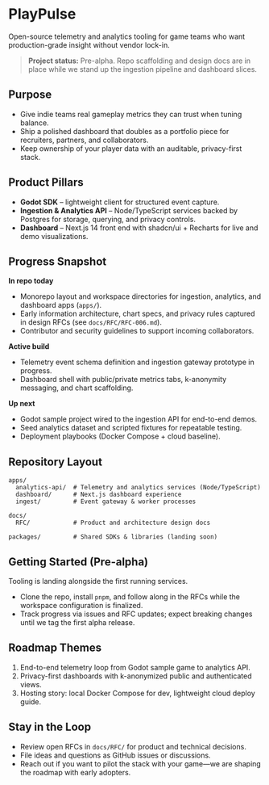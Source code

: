 # PlayPulse

Open-source telemetry and analytics tooling for game teams who want production-grade insight without vendor lock-in.

> **Project status:** Pre-alpha. Repo scaffolding and design docs are in place while we stand up the ingestion pipeline and dashboard slices.

## Purpose
- Give indie teams real gameplay metrics they can trust when tuning balance.
- Ship a polished dashboard that doubles as a portfolio piece for recruiters, partners, and collaborators.
- Keep ownership of your player data with an auditable, privacy-first stack.

## Product Pillars
- **Godot SDK** – lightweight client for structured event capture.
- **Ingestion & Analytics API** – Node/TypeScript services backed by Postgres for storage, querying, and privacy controls.
- **Dashboard** – Next.js 14 front end with shadcn/ui + Recharts for live and demo visualizations.

## Progress Snapshot
**In repo today**
- Monorepo layout and workspace directories for ingestion, analytics, and dashboard apps (`apps/`).
- Early information architecture, chart specs, and privacy rules captured in design RFCs (see `docs/RFC/RFC-006.md`).
- Contributor and security guidelines to support incoming collaborators.

**Active build**
- Telemetry event schema definition and ingestion gateway prototype in progress.
- Dashboard shell with public/private metrics tabs, k-anonymity messaging, and chart scaffolding.

**Up next**
- Godot sample project wired to the ingestion API for end-to-end demos.
- Seed analytics dataset and scripted fixtures for repeatable testing.
- Deployment playbooks (Docker Compose + cloud baseline).

## Repository Layout
```
apps/
  analytics-api/  # Telemetry and analytics services (Node/TypeScript)
  dashboard/      # Next.js dashboard experience
  ingest/         # Event gateway & worker processes

docs/
  RFC/            # Product and architecture design docs

packages/         # Shared SDKs & libraries (landing soon)
```

## Getting Started (Pre-alpha)
Tooling is landing alongside the first running services.
- Clone the repo, install `pnpm`, and follow along in the RFCs while the workspace configuration is finalized.
- Track progress via issues and RFC updates; expect breaking changes until we tag the first alpha release.

## Roadmap Themes
1. End-to-end telemetry loop from Godot sample game to analytics API.
2. Privacy-first dashboards with k-anonymized public and authenticated views.
3. Hosting story: local Docker Compose for dev, lightweight cloud deploy guide.

## Stay in the Loop
- Review open RFCs in `docs/RFC/` for product and technical decisions.
- File ideas and questions as GitHub issues or discussions.
- Reach out if you want to pilot the stack with your game—we are shaping the roadmap with early adopters.

